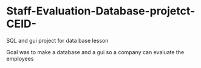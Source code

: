 # Staff-Evaluation-Database-projetct-CEID-
SQL and gui project for data base lesson


Goal was to make a database and a gui so a company can evaluate the employees

